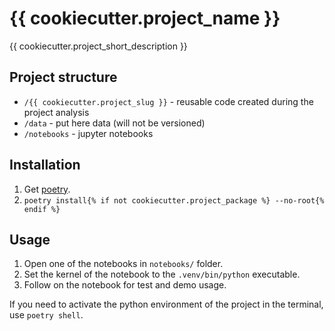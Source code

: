 # {{ cookiecutter.project_name }}

{{ cookiecutter.project_short_description }}

## Project structure

- `/{{ cookiecutter.project_slug }}` - reusable code created during the project analysis
- `/data` - put here data (will not be versioned)
- `/notebooks` - jupyter notebooks

## Installation

1. Get [poetry](https://python-poetry.org/docs/).
2. `poetry install{% if not cookiecutter.project_package %} --no-root{% endif %}`

## Usage

1. Open one of the notebooks in `notebooks/` folder.
2. Set the kernel of the notebook to the `.venv/bin/python` executable.
3. Follow on the notebook for test and demo usage.

If you need to activate the python environment of the project in the terminal, use `poetry shell`.
